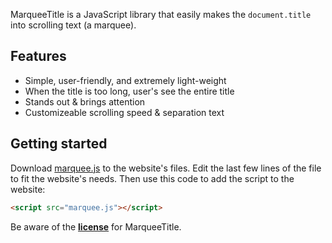 MarqueeTitle is a JavaScript library that easily makes the `document.title` into scrolling text (a marquee).

## Features
- Simple, user-friendly, and extremely light-weight
- When the title is too long, user's see the entire title
- Stands out & brings attention
- Customizeable scrolling speed & separation text

## Getting started
Download [marquee.js](https://git.io/vpBc9) to the website's files.
Edit the last few lines of the file to fit the website's needs.
Then use this code to add the script to the website:

```html
<script src="marquee.js"></script>
```

Be aware of the **[license](https://git.io/vpBc7)** for MarqueeTitle.
